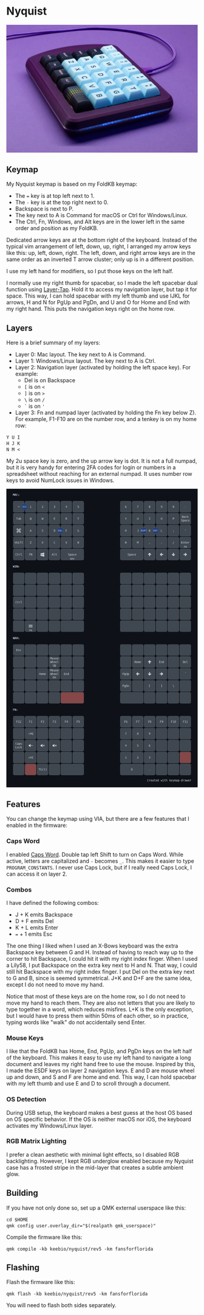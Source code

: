 # Nyquist

![Nyquist](images/nyquist.webp)

## Keymap

My Nyquist keymap is based on my FoldKB keymap:

* The `=` key is at top left next to 1.
* The `-` key is at the top right next to 0.
* Backspace is next to P.
* The key next to A is Command for macOS or Ctrl for Windows/Linux.
* The Ctrl, Fn, Windows, and Alt keys are in the lower left in the same order and position as my FoldKB.

Dedicated arrow keys are at the bottom right of the keyboard. Instead of the typical vim arrangement of left, down, up, right, I arranged my arrow keys like this: up, left, down, right. The left, down, and right arrow keys are in the same order as an inverted T arrow cluster; only up is in a different position.

I use my left hand for modifiers, so I put those keys on the left half.

I normally use my right thumb for spacebar, so I made the left spacebar dual function using [Layer-Tap](https://docs.qmk.fm/feature_layers?id=switching-and-toggling-layers). Hold it to access my navigation layer, but tap it for space. This way, I can hold spacebar with my left thumb and use IJKL for arrows, H and N for PgUp and PgDn, and U and O for Home and End with my right hand. This puts the navigation keys right on the home row.

## Layers

Here is a brief summary of my layers:

* Layer 0: Mac layout. The key next to A is Command.
* Layer 1: Windows/Linux layout. The key next to A is Ctrl.
* Layer 2: Navigation layer (activated by holding the left space key). For example:
  * Del is on Backspace
  * `[` is on `<`
  * `]` is on `>`
  * `\` is on `/`
  * `` ` `` is on `'`
* Layer 3: Fn and numpad layer (activated by holding the Fn key below Z). For example, F1-F10 are on the number row, and a tenkey is on my home row:

```
Y U I
H J K
N M <
```

My 2u space key is zero, and the up arrow key is dot. It is not a full numpad, but it is very handy for entering 2FA codes for login or numbers in a spreadsheet without reaching for an external numpad. It uses number row keys to avoid NumLock issues in Windows.

![keymap](images/my_keymap.png)

## Features

You can change the keymap using VIA, but there are a few features that I enabled in the firmware:

### Caps Word

I enabled [Caps Word](https://docs.qmk.fm/feature_caps_word). Double tap left Shift to turn on Caps Word. While active, letters are capitalized and `-` becomes `_`. This makes it easier to type `PROGRAM_CONSTANTS`. I never use Caps Lock, but if I really need Caps Lock, I can access it on layer 2.

### Combos

I have defined the following combos:

* J + K emits Backspace
* D + F emits Del
* K + L emits Enter
* `=` + 1 emits Esc

The one thing I liked when I used an X-Bows keyboard was the extra Backspace key between G and H. Instead of having to reach way up to the corner to hit Backspace, I could hit it with my right index finger. When I used a Lily58, I put Backspace on the extra key next to H and N. That way, I could still hit Backspace with my right index finger. I put Del on the extra key next to G and B, since is seemed symmetrical. J+K and D+F are the same idea, except I do not need to move my hand.

Notice that most of these keys are on the home row, so I do not need to move my hand to reach them. They are also not letters that you are likely to type together in a word, which reduces misfires. L+K is the only exception, but I would have to press them within 50ms of each other, so in practice, typing words like "walk" do not accidentally send Enter.

### Mouse Keys

I like that the FoldKB has Home, End, PgUp, and PgDn keys on the left half of the keyboard. This makes it easy to use my left hand to navigate a long document and leaves my right hand free to use the mouse. Inspired by this, I made the ESDF keys on layer 2 navigation keys. E and D are mouse wheel up and down, and S and F are home and end. This way, I can hold spacebar with my left thumb and use E and D to scroll through a document.

### OS Detection

During USB setup, the keyboard makes a best guess at the host OS based on OS specific behavior. If the OS is neither macOS nor iOS, the keyboard activates my Windows/Linux layer.

### RGB Matrix Lighting

I prefer a clean aesthetic with minimal light effects, so I disabled RGB backlighting. However, I kept RGB underglow enabled because my Nyquist case has a frosted stripe in the mid-layer that creates a subtle ambient glow.

## Building

If you have not only done so, set up a QMK external userspace like this:

```
cd $HOME
qmk config user.overlay_dir="$(realpath qmk_userspace)"
```

Compile the firmware like this:

```
qmk compile -kb keebio/nyquist/rev5 -km fansforflorida
```

## Flashing

Flash the firmware like this:

```
qmk flash -kb keebio/nyquist/rev5 -km fansforflorida
```

You will need to flash both sides separately.
